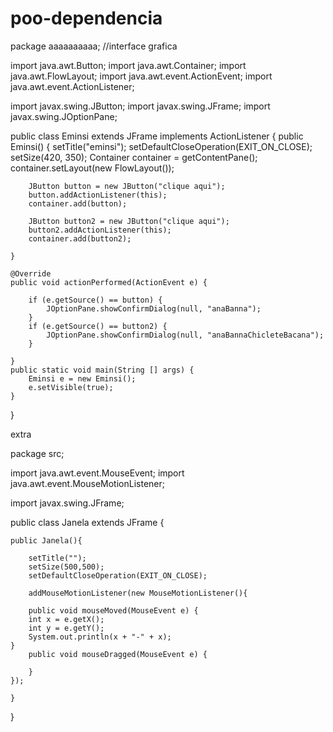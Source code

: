 # poo-dependencia
package aaaaaaaaaa;
//interface grafica

import java.awt.Button;
import java.awt.Container;
import java.awt.FlowLayout;
import java.awt.event.ActionEvent;
import java.awt.event.ActionListener;

import javax.swing.JButton;
import javax.swing.JFrame;
import javax.swing.JOptionPane;

public class Eminsi extends JFrame  implements ActionListener {
	public Eminsi() {
		setTitle("eminsi");
		setDefaultCloseOperation(EXIT_ON_CLOSE); 
		setSize(420, 350);
		Container container = getContentPane();
		container.setLayout(new FlowLayout());
		
		JButton button = new JButton("clique aqui");
		button.addActionListener(this);
		container.add(button);
		
		JButton button2 = new JButton("clique aqui");
		button2.addActionListener(this);
		container.add(button2);
		
	}
	
	@Override
	public void actionPerformed(ActionEvent e) {
			
		if (e.getSource() == button) {
			JOptionPane.showConfirmDialog(null, "anaBanna");			
		}
		if (e.getSource() == button2) {
			JOptionPane.showConfirmDialog(null, "anaBannaChicleteBacana");			
		}		
		
	}
	public static void main(String [] args) {
		Eminsi e = new Eminsi();
		e.setVisible(true);
	}
}

extra

package src;

import java.awt.event.MouseEvent;
import java.awt.event.MouseMotionListener;

import javax.swing.JFrame;

public class Janela extends JFrame {
	
	public Janela(){
		
		setTitle("");
		setSize(500,500);
		setDefaultCloseOperation(EXIT_ON_CLOSE);
		
		addMouseMotionListener(new MouseMotionListener(){
			
		public void mouseMoved(MouseEvent e) {
		int x = e.getX();
		int y = e.getY();
		System.out.println(x + "-" + x);
	}
		public void mouseDragged(MouseEvent e) {
			
		}
	});

	}
}
